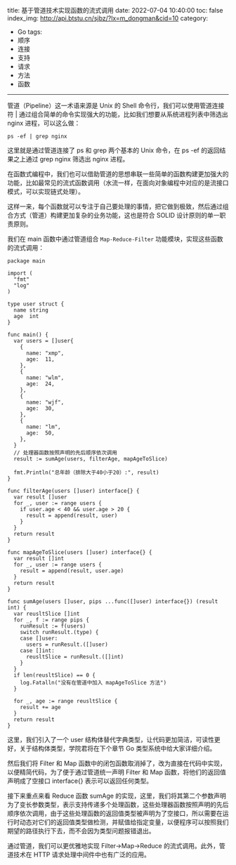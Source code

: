 title: 基于管道技术实现函数的流式调用
date: 2022-07-04 10:40:00
toc: false
index_img: http://api.btstu.cn/sjbz/?lx=m_dongman&cid=10
category:
- Go
tags:
- 顺序
- 连接
- 支持
- 请求
- 方法
- 函数
---

管道（Pipeline）这一术语来源是 Unix 的 Shell 命令行，我们可以使用管道连接符 | 通过组合简单的命令实现强大的功能，比如我们想要从系统进程列表中筛选出 nginx 进程，可以这么做：

```
ps -ef | grep nginx 
```

这里就是通过管道连接了 ps 和 grep 两个基本的 Unix 命令，在 ps -ef 的返回结果之上通过 grep nginx 筛选出 nginx 进程。

在函数式编程中，我们也可以借助管道的思想串联一些简单的函数构建更加强大的功能，比如最常见的流式函数调用（水流一样，在面向对象编程中对应的是流接口模式，可以实现链式处理）。

这样一来，每个函数就可以专注于自己要处理的事情，把它做到极致，然后通过组合方式（管道）构建更加复杂的业务功能，这也是符合 SOLID 设计原则的单一职责原则。

我们在 main 函数中通过管道组合 `Map-Reduce-Filter` 功能模块，实现这些函数的流式调用：

```
package main

import (
  "fmt"
  "log"
)

type user struct {
  name string
  age  int
}

func main() {
  var users = []user{
    {
      name: "xmp",
      age:  11,
    },
    {
      name: "wlm",
      age:  24,
    },
    {
      name: "wjf",
      age:  30,
    },
    {
      name: "lm",
      age:  50,
    },
  }
  // 处理器函数按照声明的先后顺序依次调用
  result := sumAge(users, filterAge, mapAgeToSlice)

  fmt.Println("总年龄（排除大于40小于20）:", result)
}

func filterAge(users []user) interface{} {
  var result []user
  for _, user := range users {
    if user.age < 40 && user.age > 20 {
      result = append(result, user)
    }
  }
  return result
}

func mapAgeToSlice(users []user) interface{} {
  var result []int
  for _, user := range users {
    result = append(result, user.age)
  }
  return result
}

func sumAge(users []user, pips ...func([]user) interface{}) (result int) {
  var reusltSlice []int
  for _, f := range pips {
    runResult := f(users)
    switch runResult.(type) {
    case []user:
      users = runResult.([]user)
    case []int:
      reusltSlice = runResult.([]int)
    }
  }
  if len(reusltSlice) == 0 {
    log.Fatalln("没有在管道中加入 mapAgeToSlice 方法")
  }

  for _, age := range reusltSlice {
    result += age
  }
  return result
}
```

这里，我们引入了一个 user 结构体替代字典类型，让代码更加简洁，可读性更好，关于结构体类型，学院君将在下个章节 Go 类型系统中给大家详细介绍。

然后我们将 Filter 和 Map 函数中的闭包函数取消掉了，改为直接在代码中实现，以便精简代码，为了便于通过管道统一声明 Filter 和 Map 函数，将他们的返回值声明成了空接口 interface{} 表示可以返回任何类型。

接下来重点来看 Reduce 函数 sumAge 的实现，这里，我们将其第二个参数声明为了变长参数类型，表示支持传递多个处理函数，这些处理器函数按照声明的先后顺序依次调用，由于这些处理函数的返回值类型被声明为了空接口，所以需要在运行时动态对它们的返回值类型做检测，并赋值给指定变量，以便程序可以按照我们期望的路径执行下去，而不会因为类型问题报错退出。

通过管道，我们可以更优雅地实现 Filter->Map->Reduce 的流式调用。此外，管道技术在 HTTP 请求处理中间件中也有广泛的应用。

